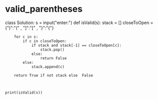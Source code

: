 # valid_parentheses
class Solution:
    s = input("enter:")
    def isValid(s):
        stack = []
        closeToOpen = {")":"(" , "]":"[" , "}":"{"}

        for c in s:
            if c in closeToOpen:
                if stack and stack[-1] == closeToOpen[c]:
                    stack.pop()
                else:
                    return False
            else:
                stack.append(c)

        return True if not stack else  False
    


    print(isValid(s))
